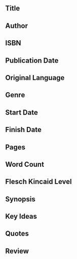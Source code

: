## Title

## Author

## ISBN

## Publication Date

## Original Language

## Genre

## Start Date

## Finish Date

## Pages

## Word Count

## Flesch Kincaid Level

## Synopsis

## Key Ideas

## Quotes

## Review